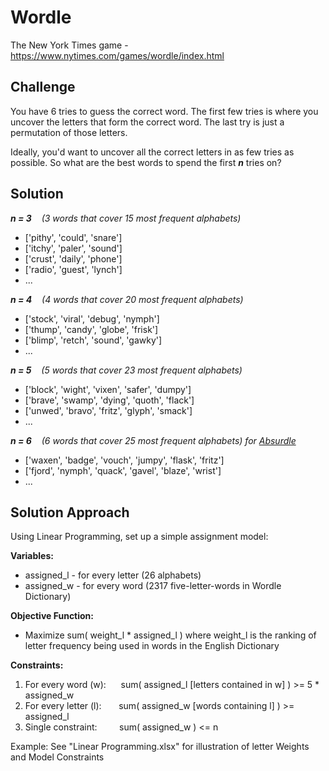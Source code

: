 # Wordle
The New York Times game - https://www.nytimes.com/games/wordle/index.html

## Challenge
You have 6 tries to guess the correct word.
The first few tries is where you uncover the letters that form the correct word.
The last try is just a permutation of those letters.

Ideally, you'd want to uncover all the correct letters in as few tries as possible.
So what are the best words to spend the first ***n*** tries on?

## Solution
***n = 3*** &nbsp;&nbsp; *(3 words that cover 15 most frequent alphabets)*
 - ['pithy', 'could', 'snare'] 
 - ['itchy', 'paler', 'sound'] 
 - ['crust', 'daily', 'phone']  
 - ['radio', 'guest', 'lynch'] 
 - ...

***n = 4*** &nbsp;&nbsp; *(4 words that cover 20 most frequent alphabets)*
 - ['stock', 'viral', 'debug', 'nymph'] 
 - ['thump', 'candy', 'globe', 'frisk'] 
 - ['blimp', 'retch', 'sound', 'gawky'] 
 - ...

***n = 5*** &nbsp;&nbsp; *(5 words that cover 23 most frequent alphabets)*
 - ['block', 'wight', 'vixen', 'safer', 'dumpy'] 
 - ['brave', 'swamp', 'dying', 'quoth', 'flack'] 
 - ['unwed', 'bravo', 'fritz', 'glyph', 'smack'] 
 - ...
 
***n = 6*** &nbsp;&nbsp; *(6 words that cover 25 most frequent alphabets) for [Absurdle](https://qntm.org/files/absurdle/absurdle.html)*
 - ['waxen', 'badge', 'vouch', 'jumpy', 'flask', 'fritz']
 - ['fjord', 'nymph', 'quack', 'gavel', 'blaze', 'wrist']
 - ...

## Solution Approach
Using Linear Programming, set up a simple assignment model:

**Variables:**
 - assigned_l - for every letter (26 alphabets)
 - assigned_w - for every word (2317 five-letter-words in Wordle Dictionary)

**Objective Function:**
 - Maximize sum( weight_l * assigned_l )
 where weight_l is the ranking of letter frequency being used in words in the English Dictionary

**Constraints:**
 1. For every word (w): &nbsp;&nbsp;&nbsp;&nbsp; sum( assigned_l [letters contained in w] ) >= 5 * assigned_w
 2. For every letter (l): &nbsp;&nbsp;&nbsp;&nbsp;&nbsp; sum( assigned_w [words containing l] ) >= assigned_l
 3. Single constraint: &nbsp;&nbsp;&nbsp;&nbsp;&nbsp;&nbsp;&nbsp;  sum( assigned_w ) <= n
 

Example: See "Linear Programming.xlsx" for illustration of letter Weights and Model Constraints